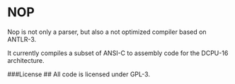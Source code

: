 # NOP #
Nop is not only a parser, but also a not optimized compiler based on ANTLR-3.

It currently compiles a subset of ANSI-C to assembly code for the DCPU-16 architecture.

###License ##
All code is licensed under GPL-3.